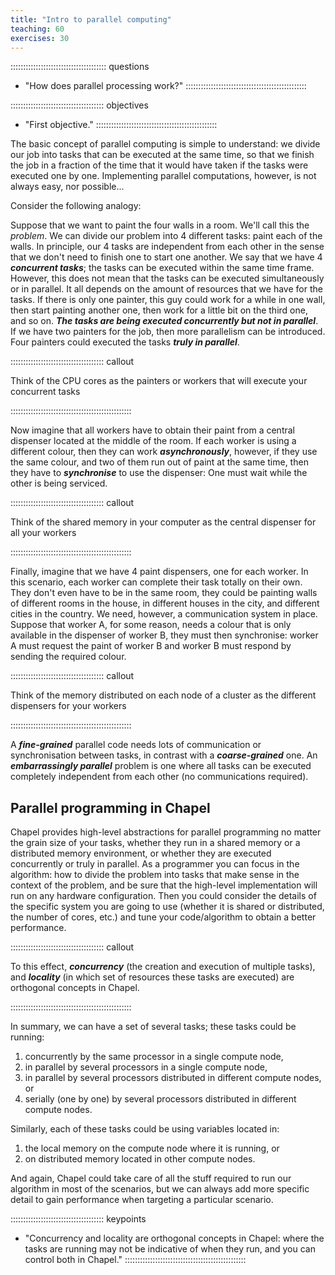 ```yaml
---
title: "Intro to parallel computing"
teaching: 60
exercises: 30
---
```


:::::::::::::::::::::::::::::::::::::: questions
- "How does parallel processing work?"
::::::::::::::::::::::::::::::::::::::::::::::::

::::::::::::::::::::::::::::::::::::: objectives
- "First objective."
::::::::::::::::::::::::::::::::::::::::::::::::

The basic concept of parallel computing is simple to understand: we divide our job into tasks that can be
executed at the same time, so that we finish the job in a fraction of the time that it would have taken if the
tasks were executed one by one. Implementing parallel computations, however, is not always easy, nor
possible...

Consider the following analogy:

Suppose that we want to paint the four walls in a room. We'll call this the *problem*. We can divide our
problem into 4 different tasks: paint each of the walls. In principle, our 4 tasks are independent from each
other in the sense that we don't need to finish one to start one another. We say that we have 4 **_concurrent
tasks_**; the tasks can be executed within the same time frame.  However, this does not mean that the tasks
can be executed simultaneously or in parallel. It all depends on the amount of resources that we have for the
tasks.  If there is only one painter, this guy could work for a while in one wall, then start painting another
one, then work for a little bit on the third one, and so on. **_The tasks are being executed concurrently but
not in parallel_**. If we have two painters for the job, then more parallelism can be introduced. Four
painters could executed the tasks **_truly in parallel_**.

::::::::::::::::::::::::::::::::::::: callout

Think of the CPU cores as the painters or workers that will execute your concurrent tasks

::::::::::::::::::::::::::::::::::::::::::::::::

Now imagine that all workers have to obtain their paint from a central dispenser located at the middle of the
room. If each worker is using a different colour, then they can work **_asynchronously_**, however, if they
use the same colour, and two of them run out of paint at the same time, then they have to **_synchronise_** to
use the dispenser: One must wait while the other is being serviced.

::::::::::::::::::::::::::::::::::::: callout

Think of the shared memory in your computer as the central dispenser for all your workers

::::::::::::::::::::::::::::::::::::::::::::::::

Finally, imagine that we have 4 paint dispensers, one for each worker. In this scenario, each worker can
complete their task totally on their own. They don't even have to be in the same room, they could be painting
walls of different rooms in the house, in different houses in the city, and different cities in the
country. We need, however, a communication system in place. Suppose that worker A, for some reason, needs a
colour that is only available in the dispenser of worker B, they must then synchronise: worker A must request
the paint of worker B and worker B must respond by sending the required colour.

::::::::::::::::::::::::::::::::::::: callout

Think of the memory distributed on each node of a cluster as the different dispensers for your workers

::::::::::::::::::::::::::::::::::::::::::::::::

A **_fine-grained_** parallel code needs lots of communication or synchronisation between tasks, in contrast
with a **_coarse-grained_** one. An **_embarrassingly parallel_** problem is one where all tasks can be
executed completely independent from each other (no communications required).

## Parallel programming in Chapel

Chapel provides high-level abstractions for parallel programming no matter the grain size of your tasks,
whether they run in a shared memory or a distributed memory environment, or whether they are executed
concurrently or truly in parallel. As a programmer you can focus in the algorithm: how to divide the problem
into tasks that make sense in the context of the problem, and be sure that the high-level implementation will
run on any hardware configuration. Then you could consider the details of the specific system you are going to
use (whether it is shared or distributed, the number of cores, etc.) and tune your code/algorithm to obtain a
better performance.

::::::::::::::::::::::::::::::::::::: callout

To this effect, **_concurrency_** (the creation and execution of multiple tasks), and **_locality_** (in
which set of resources these tasks are executed) are orthogonal concepts in Chapel.

::::::::::::::::::::::::::::::::::::::::::::::::

In summary, we can have a set of several tasks; these tasks could be running:

1. concurrently by the same processor in a single compute node,
2. in parallel by several processors in a single compute node,
3. in parallel by several processors distributed in different compute nodes, or
4. serially (one by one) by several processors distributed in different compute nodes.

Similarly, each of these tasks could be using variables located in: 

1. the local memory on the compute node where it is running, or 
2. on distributed memory located in other compute nodes. 

And again, Chapel could take care of all the stuff required to run our algorithm in most of the scenarios, but
we can always add more specific detail to gain performance when targeting a particular scenario.

::::::::::::::::::::::::::::::::::::: keypoints
- "Concurrency and locality are orthogonal concepts in Chapel: where the tasks are running may not be
  indicative of when they run, and you can control both in Chapel."
::::::::::::::::::::::::::::::::::::::::::::::::
